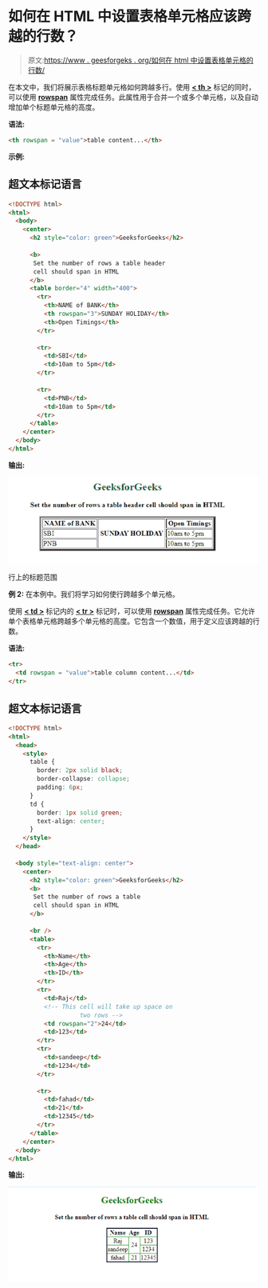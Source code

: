 # 如何在 HTML 中设置表格单元格应该跨越的行数？

> 原文:[https://www . geesforgeks . org/如何在 html 中设置表格单元格的行数/](https://www.geeksforgeeks.org/how-to-set-the-number-of-rows-a-table-cell-should-span-in-html/)

在本文中，我们将展示表格标题单元格如何跨越多行。使用 [**< th >**](https://www.geeksforgeeks.org/html-th-tag/) 标记的同时，可以使用 [**rowspan**](https://www.geeksforgeeks.org/html-rowspan-attribute/) 属性完成任务。此属性用于合并一个或多个单元格，以及自动增加单个标题单元格的高度。

**语法:**

```html
<th rowspan = "value">table content...</th>
```

**示例:**

## 超文本标记语言

```html
<!DOCTYPE html>
<html>
  <body>
    <center>
      <h2 style="color: green">GeeksforGeeks</h2>

      <b> 
       Set the number of rows a table header 
       cell should span in HTML 
      </b>
      <table border="4" width="400">
        <tr>
          <th>NAME of BANK</th>
          <th rowspan="3">SUNDAY HOLIDAY</th>
          <th>Open Timings</th>
        </tr>

        <tr>
          <td>SBI</td>
          <td>10am to 5pm</td>
        </tr>

        <tr>
          <td>PNB</td>
          <td>10am to 5pm</td>
        </tr>
      </table>
    </center>
  </body>
</html>
```

**输出:**

![](img/748524b8d21d0c40803decf049c96c81.png)

行上的标题范围

**例 2:** 在本例中。我们将学习如何使行跨越多个单元格。

使用 [**< td >**](https://www.geeksforgeeks.org/html-td-tag/) 标记内的 [**< tr >**](https://www.geeksforgeeks.org/html-tr-tag/) 标记时，可以使用 [**rowspan**](https://www.geeksforgeeks.org/html-rowspan-attribute/) 属性完成任务。它允许单个表格单元格跨越多个单元格的高度。它包含一个数值，用于定义应该跨越的行数。

**语法:**

```html
<tr>
  <td rowspan = "value">table column content...</td>
</tr>
```

## 超文本标记语言

```html
<!DOCTYPE html>
<html>
  <head>
    <style>
      table {
        border: 2px solid black;
        border-collapse: collapse;
        padding: 6px;
      }
      td {
        border: 1px solid green;
        text-align: center;
      }
    </style>
  </head>

  <body style="text-align: center">
    <center>
      <h2 style="color: green">GeeksforGeeks</h2>
      <b> 
       Set the number of rows a table
       cell should span in HTML 
      </b>

      <br />
      <table>
        <tr>
          <th>Name</th>
          <th>Age</th>
          <th>ID</th>
        </tr>
        <tr>
          <td>Raj</td>
          <!-- This cell will take up space on
                    two rows -->
          <td rowspan="2">24</td>
          <td>123</td>
        </tr>
        <tr>
          <td>sandeep</td>
          <td>1234</td>
        </tr>

        <tr>
          <td>fahad</td>
          <td>21</td>
          <td>12345</td>
        </tr>
      </table>
    </center>
  </body>
</html>

```

**输出:**

![](img/78eda3ce33eaf71d0597f77e320b065f.png)